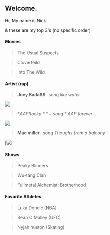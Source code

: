 ## Welcome.

Hi, My name is Nick. 

& these are my top 3's (no specific order)

#### Movies 
 > The Usual Suspects

 > Cloverfeild 

 > Into The Wild 

#### Artist (rap)
 > **Joey Bada$$**- song *like water*
 
[![](http://img.youtube.com/vi/0fg08Hjwdo0/0.jpg)](http://www.youtube.com/watch?v=0fg08Hjwdo0 "")
 
 > **A$AP Rocky**- song *A$AP forever* 
 
 [![](http://img.youtube.com/vi/qxUKNrzX20M/0.jpg)](http://www.youtube.com/watch?v=qxUKNrzX20M "")

 > **Mac miller**- song *Thoughs from a balcony*

[[![](http://img.youtube.com/vi/nxufWf7dEcM/0.jpg)](http://www.youtube.com/watch?v=nxufWf7dEcM "ping")

#### Shows 
 > Peaky Blinders 

 > Wu-tang Clan 

 > Fullmetal Alchemist: Brotherhood 

#### Favorite Athletes
 > Luka Doncic (NBA)

 > Sean O'Malley (UFC)

 > Nyjah huston (Skating)
 
  

